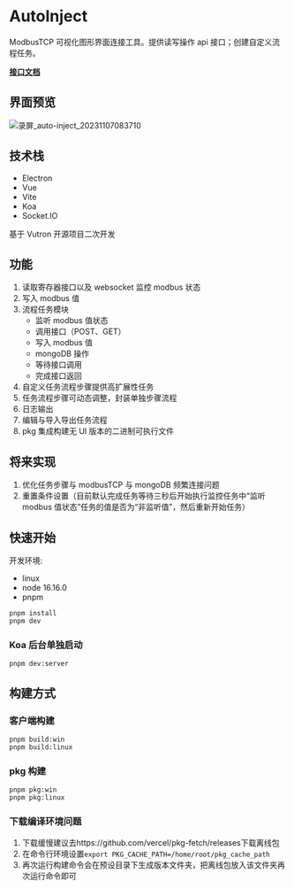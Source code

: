 # AutoInject

ModbusTCP 可视化图形界面连接工具。提供读写操作 api 接口；创建自定义流程任务。

[**接口文档**](./docs/接口说明.md)

## 界面预览

![录屏_auto-inject_20231107083710](https://gitee.com/feng-lekai/blog-image/raw/master/img/%E5%BD%95%E5%B1%8F_auto-inject_20231107083710.gif)

## 技术栈

- Electron
- Vue
- Vite
- Koa
- Socket.IO

基于 Vutron 开源项目二次开发

## 功能

1. 读取寄存器接口以及 websocket 监控 modbus 状态
2. 写入 modbus 值
3. 流程任务模块
   - 监听 modbus 值状态
   - 调用接口（POST、GET）
   - 写入 modbus 值
   - mongoDB 操作
   - 等待接口调用
   - 完成接口返回
4. 自定义任务流程步骤提供高扩展性任务
5. 任务流程步骤可动态调整，封装单独步骤流程
6. 日志输出
7. 编辑与导入导出任务流程
8. pkg 集成构建无 UI 版本的二进制可执行文件

## 将来实现

1. 优化任务步骤与 modbusTCP 与 mongoDB 频繁连接问题
2. 重置条件设置（目前默认完成任务等待三秒后开始执行监控任务中“监听 modbus 值状态”任务的值是否为“非监听值”，然后重新开始任务）

## 快速开始

开发环境:

- linux
- node 16.16.0
- pnpm

```
pnpm install
pnpm dev
```

### Koa 后台单独启动

```
pnpm dev:server
```

## 构建方式

### 客户端构建

```
pnpm build:win
pnpm build:linux
```

### pkg 构建

```
pnpm pkg:win
pnpm pkg:linux
```

### 下载编译环境问题

1. 下载缓慢建议去https://github.com/vercel/pkg-fetch/releases下载离线包
2. 在命令行环境设置`export PKG_CACHE_PATH=/home/root/pkg_cache_path`
3. 再次运行构建命令会在预设目录下生成版本文件夹，把离线包放入该文件夹再次运行命令即可
